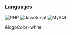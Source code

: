 


### Languages

![PHP](https://img.shields.io/badge/-PHP-000?logo=PHP)
![JavaScript](https://img.shields.io/badge/-JavaScript-000?&logo=JavaScript)
![MySQL](https://img.shields.io/badge/-SQL-000?&logo=MySQL)

&logoColor=white